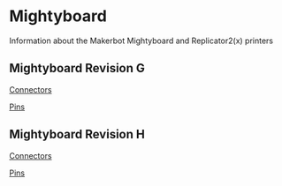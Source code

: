 # Mightyboard
Information about the Makerbot Mightyboard and Replicator2(x) printers

## Mightyboard Revision G
[Connectors](https://github.com/Sgail7/Mightyboard-Rev-G-and-H/blob/Separate-Rev-G-and-Rev-H-pinouts/Mightyboard%20Rev%20G/Connectors.md)

[Pins](https://github.com/Sgail7/Mightyboard-Rev-G-and-H/blob/Separate-Rev-G-and-Rev-H-pinouts/Mightyboard%20Rev%20G/pins.md)

## Mightyboard Revision H
[Connectors](https://github.com/Sgail7/Mightyboard-Rev-G-and-H/blob/Separate-Rev-G-and-Rev-H-pinouts/Mightyboard%20Rev%20H/Connectors.md)

[Pins](https://github.com/Sgail7/Mightyboard-Rev-G-and-H/blob/Separate-Rev-G-and-Rev-H-pinouts/Mightyboard%20Rev%20H/pins.md)